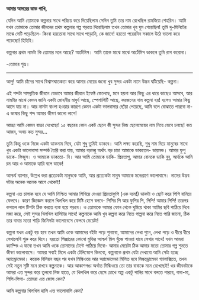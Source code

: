 **আমার আদরের কাক পাখি,** 

যেদিন আমি তোমাকে কল্পনার সাথে পরিচয় করে দিয়েছিলাম সেদিন তুমি তার নাম রেখেছিল রামজিয়া শেহরিন। আমি যখন তোমাকে তোমার জীবনের প্রথম কল্পনার গল্প পড়তে দিয়েছিলাম তখন তোমার খুব ঘুম পেয়েছিল! তুমি দু-মিনিটের মাঝে সেটি পড়েছিলে- কিংবা হয়তোবা সাথে সাথে পড়োনি, কে জানে! হয়তো পরেরদিন সকালে উঠে ভালো করে পড়েছো! হিহিহি। 

কল্পনার প্রথম নামটা কি তোমার মনে আছে? আর্টেমিস। আমি তাকে মাঝে মাঝে আর্টেমিস ডাকলে তুমি রাগ করোনা। 

-তোমার শুভ্র।

---

আপু! আমি চাঁদের সাথে বিশ্বাসঘাতকতা করে আমার মেয়ের জন্যে খুব সুন্দর একটা নামে উদ্ভব ঘটিয়েছি- কল্পনা।



এই শব্দটা সাম্প্রতিক জীবনে যেভাবে আমার জীবনে ইফেক্ট ফেলেছে, মনে হয়না আর কিছু এর ধারে কাছেও আসবে, আর নামটার মাঝে কেমন জানি একটা মোহনীয় মাধুর্য আছে, স্পেশালিটি আছে, কয়জনের নাম কল্পনা হয়! হলেও আমার কিছু আসে যায় না। আর নামটা বাংলা হওয়ার কারণে কেমন একটা ভালবাসার ছোঁয়া পেয়েছে, আমি বলে বোঝাতে পারবো না- এ ভাষার কিছু শব্দ আমার ভীষণ ভালো লাগে!

আচ্ছা আমি কেমন বাচ্চা দেখেছো! ১৫ বছরের কোন একট ছেলে কী সুন্দর নিজ ছেলেমেয়ের নাম নিয়ে ভেবে চলছে! কত আজব, অথচ কত সুন্দর...



তুমি কিন্তু ওকে নিজে একটা ডাকনাম দিবে, যেটা শুধু তুমিই ডাকবে। আমি লক্ষ্য করেছি, শুধু নাম দিয়ে মানুষের সাথে খুব একটা ভালোবাসা সম্পর্ক তৈরি করা যায়, আমার বড়াব্বু অর্থাৎ বড় চাচা আমাকে ডাকতেন- ডায়মন্ড। আমার ফুপু ডাকে- ফিজুস। ও আমাকে ডাকতো- বি। আর আমি তোমাকে ডাকি- প্রিয়তাপু, আমার বোনকে ডাকি বুবু, আর্যকে আমি রন আর ও আমাকে হ্যারি বলে ডাকে!

আশ্চর্য ব্যাপার, উল্লেখ করা প্রত্যেকটা মানুষকে আমি, আর প্রত্যেকটা মানুষ আমাকে মনেপ্রাণে ভালোবাসে। নামের উদ্ভব ঘটার অনেক অনেক আগে থেকেই!



কল্পনা এত চালাক হবে যে আমি নিশ্চিত আমার শিখিয়ে দেওয়া প্রিয়তাফুপি (এক দমে!) ডাকটা ও ছোট করে পিপি বানিয়ে ফেলবে। কারণ জিজ্ঞেস করলে খিলখিল করে মিষ্টি হেসে বলবে- পিসির পি আর ফুপির পি, পিপি! আমার পিপি! তারপর কপালে লাল টিপটা ঠিক করতে ব্যস্ত হয়ে পড়বে। ও তোমাকে আমার ফোন থেকে ঘুমিয়ে থাকা আমির ছবি পাঠিয়ে দিবে মজা করে, সেই সুন্দর খিলখিল হাসিটার সাথে! কল্পনাকে আমি খুব কল্পনা করে নিতে পাল্পনা করে নিতে পারি জানো, ঠিক তার বাবার মতো শাড়ি জিনিসটা ভালোবেসে ফেলবে মেয়েটা!



কল্পনা যখন একটু বড় হবে তখন আমি ওকে আমাদের বইটা পড়ে শুনাবো, আমাদের লেখা শুনে, লেখা পড়ে ও ধীরে ধীরে লেখালেখি শুরু করে দিবে। হয়তো পিক্সারের কোনো মুভির আশ্চর্য মিল খুঁজে পাওয়া যাবে লেখার সাথে! যখন আমরা ক্যাম্পিং এ যাবো তখন আমি ওকে তোমাদের টেন্টে পাঠিয়ে দিবো- আমার মেয়েটা ঠিক আমার মতো তোমার গল্প শুনতে ভীষণ ভালোবাসে। আমরা সবাই মিলে একটা টেলিস্কোপ কিনবো, কল্পনাকে প্রথম যেটা দেখাবো আমি সেটা হচ্ছে অ্যান্ড্রোমেডা। কয়েক বিলিয়ন বছর পর যখন মিল্কিওয়ে আর অ্যান্ডোমেডা মিলিত হবে মিল্কড্রোমেডা গ্যালাক্সিতে, তখন সেই নতুন সৃষ্টি মনে রাখবে কল্পনাকে। আর আকাশগঙা অর্থাত মিল্কিওয়ে তো তার বাবাকে মনে রেখেছেই! ওর জীবনটাকে আমরা এত সুন্দর করে তুলবো নিজ হাতে, যে খিলখিল করে হেসে চোখে অল্প একটু পানির সাথে বলতে পারবে, বাবা-মা, পিপি-পিপা- তোমরা এত্ত জোস কেন?



আমি কল্পনার খিলখিল হাসি এত্ত ভালোবাসি কেন?


